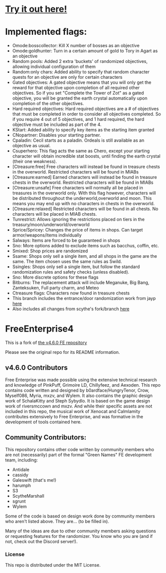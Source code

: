 # [Try it out here!](https://ff4fe.galeswift.com/make)

# Implemented flags:
- Omode:bosscollector: Kill X number of bosses as an objective
- Omode:goldhunter: Turn in a certain amount of gold to Tory in Agart as an objective
- Random pools: Added 2 extra 'buckets' of randomized objectives, allowing individual configuration of them
- Random:only chars: Added ability to specify that random character quests for an objective are only for certain characters
- Gated objectives: A gated objective means that you will only get the reward for that objective upon completion of all required other objectives.  So if you set "Complete the Tower of Zot" as a gated objective, you will be granted the earth crystal automatically upon completion of the other objectives.
- Hard required objectives: Hard required objectives are a # of objectives that must be completed in order to consider all objectives completed.  So if you require 4 out of 5 objectives, and 1 hard required, the hard objective must be included as part of the 4.
- KStart: Added ability to specify key items as the starting item granted
- CNopartner: Disables your starting partner.
- Cpaladin: Cecil starts as a paladin.  Ordeals is still available as an objective as usual.
- Csuperhero: This flag acts the same as Chero, except your starting character will obtain incredible stat boosts, until finding the earth crystal (their one weakness).
- [Ctreasure:free] Free characters will instead be found in treasure chests in the overworld. Restricted characters will be found in MIABs
- [Ctreasure:earned] Earned characters will instead be found in treasure chests in the overworld. Restricted characters will be found in MIABs
- [Ctreasure:unsafe] Free characters will normally all be placed in treasures in the overworld only.  With this flag however, characters will be distributed throughout the underworld,overworld and moon.  This means you may end up with no characters in chests in the overworld.
- [Ctreasure:relaxed] Restricted characters will be found in all chests.  No characters will be placed in MIAB chests.
- Tunrestrict: Allows ignoring the restrictions placed on tiers in the treasury/moon/underworld/overworld
- Sprice/Spricey: Changes the price of items in shops.  Can target armor/weapons/items individually
- Salways: Items are forced to be guaranteed in shops
- Sno: More options added to exclude items such as bacchus, coffin, etc.
- Smixed: Shop prices are randomized
- Ssame: Shops only sell a single item, and all shops in the game are the same. The item chosen uses the same rules as Swild.
- Ssingles: Shops only sell a single item, but follow the standard randomization rules and safety checks (unless disabled).
- Sno: More discrete options for these flags
- Bitburns: The replacement attack will include Meganuke, Big Bang, Zanteksuken, Full party charm, and Meteo
- Ctreasure flags: Characters now found in treasure chests
- This branch includes the entrance/door randomization work from jayp [here](https://github.com/jayp12323/FreeEnterprise4)
- Also includes all changes from scythe's fork/branch [here](https://github.com/ScytheMarshall/FreeEnterprise4All/tree/scythe-changes)


# FreeEnterprise4

This is a fork of [the v4.6.0 FE repository](https://github.com/HungryTenor/FreeEnterprise4) 

Please see the original repo for its README information.

## v4.6.0 Contributors

Free Enterprise was made possible using the extensive technical research and knowledge of PinkPuff, Grimoire LD, Chillyfeez, and Aexoden. This repo contains code written and designed by b0ardface/HungryTenor, Crow, Myself086, Myria, mxzv, and Wylem. It also contains the graphic design work of SchalaKitty and Steph Sybydlo. It is based on the game design work of riversmccown and mxzv. And while their specific assets are not included in this repo, the musical work of Xenocat and Calmlamity contributes extensively to Free Enterprise, and was formative in the development of tools contained here.

## Community Contributors:

This repository contains other code written by community members who are not (necessarily) part of the formal "Green Names" FE development team, including:

- Antidale
- cassidy
- Galeswift (that's me!)
- harumph
- S3
- ScytheMarshall
- sgrunt
- Wylem

Some of the code is based on design work done by community members who aren't listed above. They are... (to be filled in).

Many of the ideas are due to other community members asking questions or requesting features for the randomizer. You know who you are (and if not, check out the Discord server!).

### License

This repo is distributed under the MIT License.
